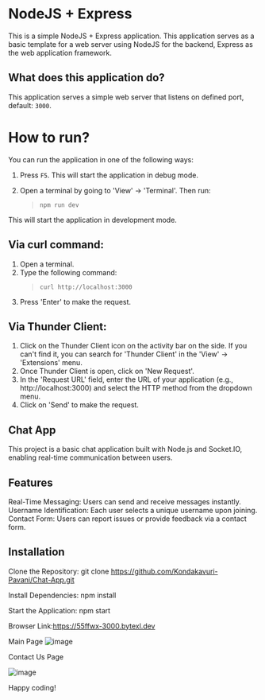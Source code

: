 NodeJS + Express
======================
This is a simple NodeJS + Express application. This application serves as a basic template for a web server using NodeJS for the backend, Express as the web application framework.

What does this application do?
-------------------------------
This application serves a simple web server that listens on defined port, default: `3000`.


# How to run?
You can run the application in one of the following ways:

1. Press `F5`. This will start the application in debug mode.

2. Open a terminal by going to 'View' -> 'Terminal'. Then run: 
    > `npm run dev`

This will start the application in development mode.


Via curl command:
-----------------
1. Open a terminal.
2. Type the following command: 
   > `curl http://localhost:3000`
3. Press 'Enter' to make the request.

Via Thunder Client:
-------------------
1. Click on the Thunder Client icon on the activity bar on the side. If you can't find it, you can search for 'Thunder Client' in the 'View' -> 'Extensions' menu.
2. Once Thunder Client is open, click on 'New Request'.
3. In the 'Request URL' field, enter the URL of your application (e.g., http://localhost:3000) and select the HTTP method from the dropdown menu.
5. Click on 'Send' to make the request.

## Chat App
This project is a basic chat application built with Node.js and Socket.IO, enabling real-time communication between users.

## Features
Real-Time Messaging: Users can send and receive messages instantly.
Username Identification: Each user selects a unique username upon joining.
Contact Form: Users can report issues or provide feedback via a contact form.

## Installation
Clone the Repository:
git clone https://github.com/Kondakavuri-Pavani/Chat-App.git

Install Dependencies:
npm install

Start the Application:
npm start


Browser Link:https://55ffwx-3000.bytexl.dev

Main Page
![image](https://github.com/user-attachments/assets/4ab5731c-d357-4614-8500-2b9602a7734c)

Contact Us Page

![image](https://github.com/user-attachments/assets/d4bd3958-d889-4e16-86c5-a9d92b8c2ec1)


Happy coding!
